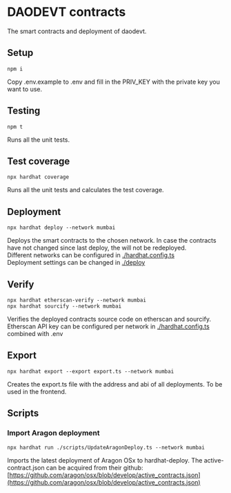 # DAODEVT contracts

The smart contracts and deployment of daodevt.

## Setup

```
npm i
```

Copy .env.example to .env and fill in the PRIV_KEY with the private key you want to use.

## Testing

```
npm t
```

Runs all the unit tests.

## Test coverage

```
npx hardhat coverage
```

Runs all the unit tests and calculates the test coverage.

## Deployment

```
npx hardhat deploy --network mumbai
```

Deploys the smart contracts to the chosen network. In case the contracts have not changed since last deploy, the will not be redeployed.  
Different networks can be configured in [./hardhat.config.ts](hardhat.config.ts)  
Deployment settings can be changed in [./deploy](deploy)

## Verify

```
npx hardhat etherscan-verify --network mumbai
npx hardhat sourcify --network mumbai
```

Verifies the deployed contracts source code on etherscan and sourcify.  
Etherscan API key can be configured per network in [./hardhat.config.ts](hardhat.config.ts) combined with .env

## Export

```
npx hardhat export --export export.ts --network mumbai
```

Creates the export.ts file with the address and abi of all deployments. To be used in the frontend.

## Scripts

### Import Aragon deployment

```
npx hardhat run ./scripts/UpdateAragonDeploy.ts --network mumbai
```

Imports the latest deployment of Aragon OSx to hardhat-deploy. The active-contract.json can be acquired from their github: [https://github.com/aragon/osx/blob/develop/active_contracts.json](https://github.com/aragon/osx/blob/develop/active_contracts.json)
